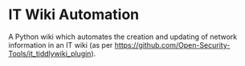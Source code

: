 # IT Wiki Automation

A Python wiki which automates the creation and updating of network information in an IT wiki (as per https://github.com/Open-Security-Tools/it_tiddlywiki_plugin).



